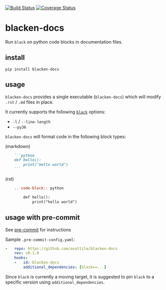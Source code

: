 [![Build Status](https://travis-ci.org/asottile/blacken-docs.svg?branch=master)](https://travis-ci.org/asottile/blacken-docs)
[![Coverage Status](https://coveralls.io/repos/github/asottile/blacken-docs/badge.svg?branch=master)](https://coveralls.io/github/asottile/blacken-docs?branch=master)

blacken-docs
============

Run `black` on python code blocks in documentation files.

## install

`pip install blacken-docs`

## usage

`blacken-docs` provides a single executable (`blacken-docs`) which will modify
`.rst` / `.md` files in place.

It currently supports the following [`black`](https://github.com/ambv/black)
options:

- `-l` / `--line-length`
- `--py36`

`blacken-docs` will format code in the following block types:

(markdown)
```markdown
    ```python
    def hello():
        print("hello world")
    ```
```

(rst)
```rst
    .. code-block:: python

        def hello():
            print("hello world")
```

## usage with pre-commit

See [pre-commit](https://pre-commit.com) for instructions

Sample `.pre-commit-config.yaml`:


```yaml
-   repo: https://github.com/asottile/blacken-docs
    rev: v0.1.0
    hooks:
    -   id: blacken-docs
        additional_dependencies: [black==...]
```

Since `black` is currently a moving target, it is suggested to pin `black`
to a specific version using `additional_dependencies`.
